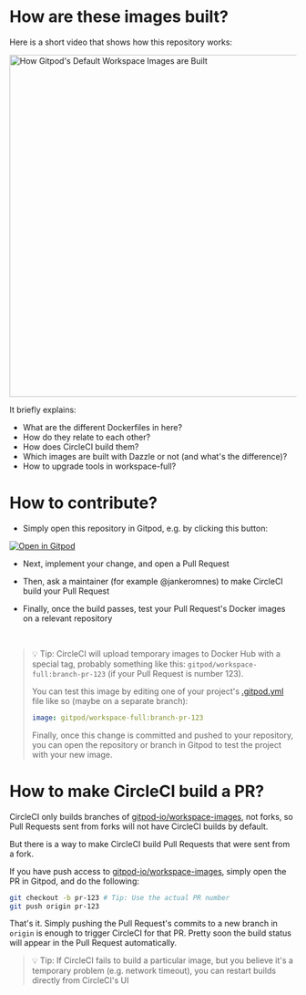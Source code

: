 # How are these images built?

Here is a short video that shows how this repository works:

[<img alt="How Gitpod's Default Workspace Images are Built" src="https://user-images.githubusercontent.com/599268/106449039-d7dcd780-6483-11eb-91c4-e4e012b9d78b.png" width="600">](https://youtu.be/0lnZak5cCT0)

It briefly explains:
- What are the different Dockerfiles in here?
- How do they relate to each other?
- How does CircleCI build them?
- Which images are built with Dazzle or not (and what's the difference)?
- How to upgrade tools in workspace-full?

# How to contribute?

- Simply open this repository in Gitpod, e.g. by clicking this button:

[![Open in Gitpod](https://gitpod.io/button/open-in-gitpod.svg)](https://gitpod.io/#https://github.com/gitpod-io/workspace-images)

- Next, implement your change, and open a Pull Request

- Then, ask a maintainer (for example @jankeromnes) to make CircleCI build your Pull Request

- Finally, once the build passes, test your Pull Request's Docker images on a relevant repository

<br>

> 💡 Tip: CircleCI will upload temporary images to Docker Hub with a special tag, probably something like this: `gitpod/workspace-full:branch-pr-123` (if your Pull Request is number 123).
> 
> You can test this image by editing one of your project's [.gitpod.yml](https://www.gitpod.io/docs/config-gitpod-file/) file like so (maybe on a separate branch):
> 
> ```yml
> image: gitpod/workspace-full:branch-pr-123
> ```
> 
> Finally, once this change is committed and pushed to your repository, you can open the repository or branch in Gitpod to test the project with your new image.

# How to make CircleCI build a PR?

CircleCI only builds branches of [gitpod-io/workspace-images](https://github.com/gitpod-io/workspace-images), not forks, so Pull Requests sent from forks will not have CircleCI builds by default.

But there is a way to make CircleCI build Pull Requests that were sent from a fork.

If you have push access to [gitpod-io/workspace-images](https://github.com/gitpod-io/workspace-images), simply open the PR in Gitpod, and do the following:

```bash
git checkout -b pr-123 # Tip: Use the actual PR number
git push origin pr-123
```

That's it. Simply pushing the Pull Request's commits to a new branch in `origin` is enough to trigger CircleCI for that PR. Pretty soon the build status will appear in the Pull Request automatically.

> 💡 Tip: If CircleCI fails to build a particular image, but you believe it's a temporary problem (e.g. network timeout), you can restart builds directly from CircleCI's UI
